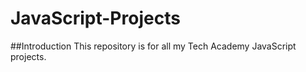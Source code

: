 # JavaScript-Projects
##Introduction
This repository is for all my Tech Academy JavaScript projects. 
